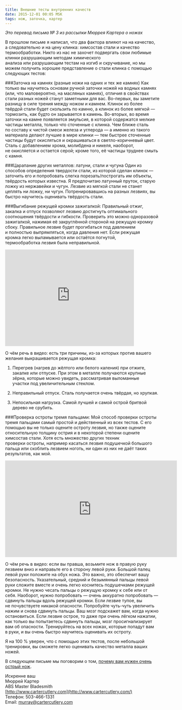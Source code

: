 ```yaml
---
title: Внешние тесты внутренних качеств
date: 2015-12-01 00:05 MSK
tags: нож, заточка, картер 
---
```



*Это перевод письма № 3 из рассылки Мюррея Картера о ножах*

В прошлом письме я написал, что два фактора влияют на на качество, а следовательно и на цену клинка: химсостав стали и качество термообработки. Никто из нас не захочет подвергать свои любимые клинки разрушающим методам химического анализа или разрушающим тестам на изгиб и скручивание, но мы можем получить хорошее представление о стали клинка с помощью следующих тестов:

###Заточка на камнях (разные ножи на одних и тех же камнях)
Как только вы научитесь основам ручной заточки ножей на водных камнях (или, что маловероятно, на масляных камнях), отличия в свойствах стали разных ножей станут заметными для вас. Во-первых, вы заметите разницу в силе трения между ножом и камнем. Клинок из более твёрдой стали будет скользить по камню, а клинок из более мягкой — тормозить, как будто он зарывается в камень. Во-вторых, во время заточки на камне появляется эмульсия, в которой содержатся мелкие частицы металла, только что сточенные с клинка. Чем ближе сталь по составу к чистой смеси железа и углерода — а именно из такого материала делают лучшие в мире клинки — тем быстрее сточенные частицы будут окисляться и окрашиваться в светло-коричневый цвет. Сталь с добавлением хрома, молибдена и никеля, наоборот, не окисляется и остается серой; кроме того, её частицы труднее смыть с камня.

###Царапание других металлов: латуни, стали и чугуна
Один из способов определения твердости стали, из которой сделан клинок — заточить его и попробовать слегка порезать/построгать им объекты, твёрдость которых известна. Я предпочитаю латунный пруток, старую ложку из нержавейки и чугун. Лезвие из мягкой стали не станет цеплять ни ложку, ни чугун. Потренировавшись на разных лезвиях, вы быстро научитесь оценивать твёрдость стали.

###Выгибание режущей кромки зажигалкой:
Правильный отжиг, закалка и отпуск позволяют лезвию достигнуть оптимального соотношения твёрдости и гибкости. Проверить это можно одноразовой зажигалкой, нажимая её закруглённой стороной на режущую кромку сбоку. Правильное лезвие будет прогибаться под давлением и полностью выпрямляться, когда давления нет. Если режущая кромка легко выламывается или остаётся погнутой, термообработка лезвия была неправильной.

<iframe width="420" height="315" src="https://www.youtube.com/embed/dU3ALY8OmZk" frameborder="0" allowfullscreen></iframe>

О чём речь в видео: есть три причины, из-за которых против вашего желания выкрашивается режущая кромка:

1. Перегрев (нагрев до жёлтого или белого каления) при отжиге, закалке или отпуске. При этом в металле получаются крупные зёрна, которые можно увидеть, рассматривая выломанные участки под увеличительным стеклом.

2. Неправильный отпуск. Сталь получается очень твёрдая, но хрупкая.

3. Непосильная нагрузка. Самой лучшей и самой острой бритвой дерево не срубить.

###Проверка остроты тремя пальцами:
Мой способ проверки остроты тремя пальцами самый простой и действенный из всех тестов. С его помощью вы не только оцените остроту лезвия, но также оцените относительную толщину острия и в некоторой степени оцените химсостав стали. Хотя есть множество других техник проверки остроты, например касаться лезвия подушечкой большого пальца или скоблить лезвием ноготь, ни один из них не даёт таких результатов, как мой.

<iframe width="560" height="315" src="https://www.youtube.com/embed/2k1o70tMHYM" frameborder="0" allowfullscreen></iframe>

О чём речь в видео: если вы правша, возьмите нож в правую руку лезвием вниз и направьте его в сторону левой руки. Большой палец левой руки положите на обух ножа. Это важно, это обеспечит вашу безопасность. Указательный, средний и безымянный пальцы левой руки сложите вместе и очень легко коснитесь подушечками режущей кромки. Не нужно чесать пальцы о режущую кромку к себе или от себя. Наоборот, нужно попробовать — очень аккуратно попробовать — сдвинуть пальцы вдоль режущей кромки. Если лезвие тупое, вы не почувствуете никакой опасности. Попробуйте чуть-чуть увеличить нажим и снова сдвинуть пальцы. Ваш мозг подскажет вам, когда нужно остановиться. Если лезвие острое, то даже при очень лёгком нажатии, как только вы попытаетесь сдвинуть пальцы, мозг просигнализирует вам об опасности. Тренируйтесь на всех ножах, которые попадут вам в руки, и вы очень быстро научитесь оценивать их остроту.

Я на 100 % уверен, что с помощью этих тестов, после небольшой тренировки, вы сможете легко оценивать качество металла ваших ножей.

В следующем письме мы поговорим о том, [почему вам нужен очень острый нож](/2015-12-01-carter-o-nozhah-4/).

Искренне ваш<br> 
Мюррей Картер<br>
ABS Master Bladesmith<br> 
[http://www.cartercutlery.com](http://www.cartercutlery.com/)<br> 
Телефон: 503-466-1331<br> 
Email: murray@cartercutlery.com	

